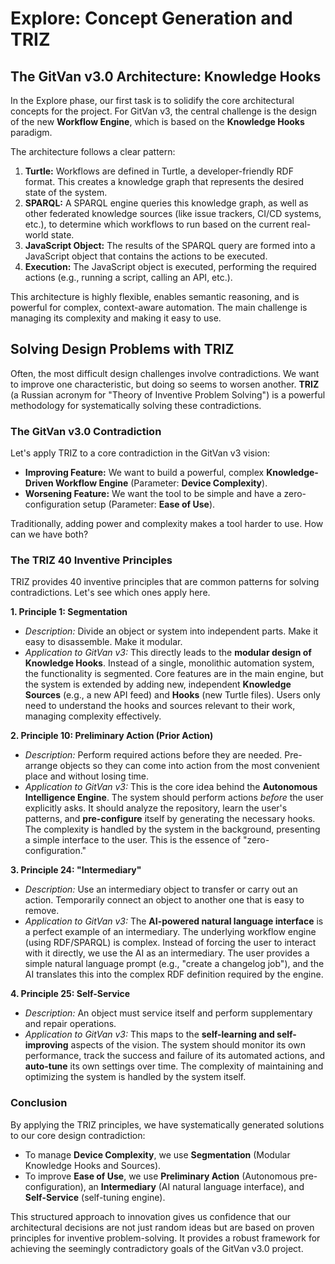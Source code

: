 # Explore: Concept Generation and TRIZ

## The GitVan v3.0 Architecture: Knowledge Hooks

In the Explore phase, our first task is to solidify the core architectural concepts for the project. For GitVan v3, the central challenge is the design of the new **Workflow Engine**, which is based on the **Knowledge Hooks** paradigm.

The architecture follows a clear pattern:

1.  **Turtle:** Workflows are defined in Turtle, a developer-friendly RDF format. This creates a knowledge graph that represents the desired state of the system.
2.  **SPARQL:** A SPARQL engine queries this knowledge graph, as well as other federated knowledge sources (like issue trackers, CI/CD systems, etc.), to determine which workflows to run based on the current real-world state.
3.  **JavaScript Object:** The results of the SPARQL query are formed into a JavaScript object that contains the actions to be executed.
4.  **Execution:** The JavaScript object is executed, performing the required actions (e.g., running a script, calling an API, etc.).

This architecture is highly flexible, enables semantic reasoning, and is powerful for complex, context-aware automation. The main challenge is managing its complexity and making it easy to use.

## Solving Design Problems with TRIZ

Often, the most difficult design challenges involve contradictions. We want to improve one characteristic, but doing so seems to worsen another. **TRIZ** (a Russian acronym for "Theory of Inventive Problem Solving") is a powerful methodology for systematically solving these contradictions.

### The GitVan v3.0 Contradiction

Let's apply TRIZ to a core contradiction in the GitVan v3 vision:

*   **Improving Feature:** We want to build a powerful, complex **Knowledge-Driven Workflow Engine** (Parameter: **Device Complexity**).
*   **Worsening Feature:** We want the tool to be simple and have a zero-configuration setup (Parameter: **Ease of Use**).

Traditionally, adding power and complexity makes a tool harder to use. How can we have both?

### The TRIZ 40 Inventive Principles

TRIZ provides 40 inventive principles that are common patterns for solving contradictions. Let's see which ones apply here.

**1. Principle 1: Segmentation**
*   *Description:* Divide an object or system into independent parts. Make it easy to disassemble. Make it modular.
*   *Application to GitVan v3:* This directly leads to the **modular design of Knowledge Hooks**. Instead of a single, monolithic automation system, the functionality is segmented. Core features are in the main engine, but the system is extended by adding new, independent **Knowledge Sources** (e.g., a new API feed) and **Hooks** (new Turtle files). Users only need to understand the hooks and sources relevant to their work, managing complexity effectively.

**2. Principle 10: Preliminary Action (Prior Action)**
*   *Description:* Perform required actions before they are needed. Pre-arrange objects so they can come into action from the most convenient place and without losing time.
*   *Application to GitVan v3:* This is the core idea behind the **Autonomous Intelligence Engine**. The system should perform actions *before* the user explicitly asks. It should analyze the repository, learn the user's patterns, and **pre-configure** itself by generating the necessary hooks. The complexity is handled by the system in the background, presenting a simple interface to the user. This is the essence of "zero-configuration."

**3. Principle 24: "Intermediary"**
*   *Description:* Use an intermediary object to transfer or carry out an action. Temporarily connect an object to another one that is easy to remove.
*   *Application to GitVan v3:* The **AI-powered natural language interface** is a perfect example of an intermediary. The underlying workflow engine (using RDF/SPARQL) is complex. Instead of forcing the user to interact with it directly, we use the AI as an intermediary. The user provides a simple natural language prompt (e.g., "create a changelog job"), and the AI translates this into the complex RDF definition required by the engine.

**4. Principle 25: Self-Service**
*   *Description:* An object must service itself and perform supplementary and repair operations.
*   *Application to GitVan v3:* This maps to the **self-learning and self-improving** aspects of the vision. The system should monitor its own performance, track the success and failure of its automated actions, and **auto-tune** its own settings over time. The complexity of maintaining and optimizing the system is handled by the system itself.

### Conclusion

By applying the TRIZ principles, we have systematically generated solutions to our core design contradiction:

*   To manage **Device Complexity**, we use **Segmentation** (Modular Knowledge Hooks and Sources).
*   To improve **Ease of Use**, we use **Preliminary Action** (Autonomous pre-configuration), an **Intermediary** (AI natural language interface), and **Self-Service** (self-tuning engine).

This structured approach to innovation gives us confidence that our architectural decisions are not just random ideas but are based on proven principles for inventive problem-solving. It provides a robust framework for achieving the seemingly contradictory goals of the GitVan v3.0 project.
